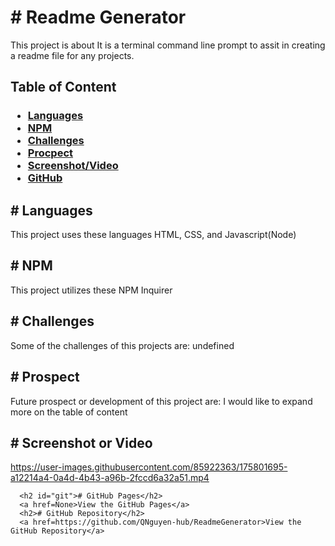 <h1># Readme Generator</h1>
      <p>This project is about It is a terminal command line prompt to assit in creating a readme file for any projects.</p>
      <h2>Table of Content</h2>
      <h3><ul>
      <li><a href="#languages">Languages</a></li>
      <li><a href="#npm">NPM</a></li>
      <li><a href="#challenges">Challenges</a></li>
      <li><a href="#prospect">Procpect</a></li>
      <li><a href="#screenshot">Screenshot/Video</a></li>
      <li><a href="#git">GitHub</a></li>
      </ul></h3>
      <h2 id="languages"># Languages</h2>
      <p> This project uses these languages HTML, CSS, and Javascript(Node)</p>
      <h2 id="npm"># NPM</h2>
      <p> This project utilizes these NPM Inquirer
      <h2 id="challenges"># Challenges</h2>
      <p> Some of the challenges of this projects are: undefined</p>
      <h2 id="prospect"># Prospect</h2>
      <p> Future prospect or development of this project are: I would like to expand more on the table of content</p>
      <h2 id="screeenshot"># Screenshot or Video</h2>

https://user-images.githubusercontent.com/85922363/175801695-a12214a4-0a4d-4b43-a96b-2fccd6a32a51.mp4


      <h2 id="git"># GitHub Pages</h2>
      <a href=None>View the GitHub Pages</a>
      <h2># GitHub Repository</h2>
      <a href=https://github.com/QNguyen-hub/ReadmeGenerator>View the GitHub Repository</a>
